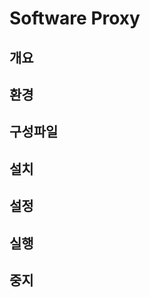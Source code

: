 # Software Proxy

## 개요 <a id="user-content-&#xAC1C;&#xC694;"></a>

## 환경 <a id="user-content-&#xD658;&#xACBD;"></a>

## 구성파일 <a id="user-content-&#xAD6C;&#xC131;&#xD30C;&#xC77C;"></a>

## 설치 <a id="user-content-&#xC124;&#xCE58;-6"></a>

## 설정 <a id="user-content-&#xC124;&#xC815;-1"></a>

## 실행 <a id="user-content-&#xC2E4;&#xD589;-6"></a>

## 중지 <a id="user-content-&#xC911;&#xC9C0;-4"></a>

